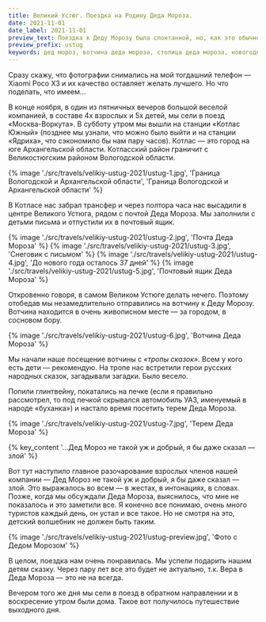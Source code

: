 ```yaml
---
title: Великий Устюг. Поездка на Родину Деда Мороза.
date: 2021-11-01
date_label: 2021-11-01
preview_text: Поездка к Деду Морозу была спонтанной, но, как это обычно бывает  — спонтанные поездки особенно удачные.
preview_prefix: ustug
keywords: дед мороз, вотчина деда мороза, столица деда мороза, новогодняя столица, великий устюг, русский север
---
```


Сразу скажу, что фотографии снимались на мой тогдашний телефон — Xiaomi Poco X3 и их качество оставляет желать лучшего. Но что поделать, что имеем…

В конце ноября, в один из пятничных вечеров большой веселой компанией, в составе 4х взрослых и 5х детей, мы сели в поезд «Москва-Воркута». В субботу утром мы вышли на станции «Котлас Южный» (позднее мы узнали, что можно было выйти и на станции «Ядриха», что сэкономило бы нам пару часов). Котлас — это город на юге Архангельской области. Котласский район граничит с Великостюгским районом Вологодской области.


{% image './src/travels/velikiy-ustug-2021/ustug-1.jpg', 'Граница Вологодской и Архангельской области', 'Граница Вологодской и Архангельской области' %}

В Котласе нас забрал трансфер и через полтора часа нас высадили в центре Великого Устюга, рядом с почтой Деда Мороза. Мы заполнили с детьми письма и отпустили их в почтовый ящик.

{% image './src/travels/velikiy-ustug-2021/ustug-2.jpg', 'Почта Деда Мороза' %}
{% image './src/travels/velikiy-ustug-2021/ustug-3.jpg', 'Снеговик с письмом' %}
{% image './src/travels/velikiy-ustug-2021/ustug-4.jpg', 'До нового года осталось 37 дней' %}
{% image './src/travels/velikiy-ustug-2021/ustug-5.jpg', 'Почтовый ящик Деда Мороза' %}

Откровенно говоря, в самом Великом Устюге делать нечего. Поэтому отобедав мы незамедлительно отправились на вотчину к Деду Морозу. Вотчина находится в очень живописном месте — за городом, в сосновом бору.

{% image './src/travels/velikiy-ustug-2021/ustug-6.jpg', 'Вотчина Деда Мороза' %}

Мы начали наше посещение вотчины с _«тропы сказок»_. Всем у кого есть дети — рекомендую. На тропе нас встретили герои русских народных сказок, загадывали загадки. Было весело.

Попили глинтвейну, покатались на печке (если я правильно рассмотрел, то под печкой скрывался автомобиль УАЗ, именуемый в народе «буханка») и настало время посетить терем Деда Мороза.

{% image './src/travels/velikiy-ustug-2021/ustug-7.jpg', 'Терем Деда Мороза' %}

{% key_content '...Дед Мороз не такой уж и добрый, я бы даже сказал — злой' %}

Вот тут наступило главное разочарование взрослых членов нашей компании — Дед Мороз не такой уж и добрый, я бы даже сказал — злой. Это выражалось во всем — в жестах, в интонациях, в словах. Позже, когда мы обсуждали Деда Мороза, выяснилось, что мне не показалось и это заметили все. Я конечно все понимаю, очень много туристов каждый день, он устал и все такое. Но не смотря на это, детский волшебник не должен быть таким.

{% image './src/travels/velikiy-ustug-2021/ustug-preview.jpg', 'Фото с Дедом Морозом' %}

В целом, поездка нам очень понравилась. Мы успели подарить нашим детям сказку. Через пару лет все это будет не актуально, т.к. Вера в Деда Мороза — это не на всегда.

Вечером того же дня мы сели в поезд в обратном направлении и в воскресение утром были дома. Такое вот получилось путешествие выходного дня.
